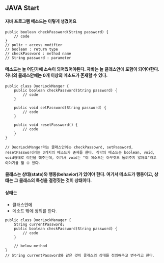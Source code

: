 ## JAVA Start

#### 자바 프로그램 메소드는 이렇게 생겼어요
```
public boolean checkPassword(String password) {
	// code
}
// pulic : access modifier
// boolean : return type
// checkPassword : method name
// String password : parameter
```
#### 메소드는 늘 어딘가에 소속이 되어있어야된다. 자바는 늘 클래스안에 포함이 되어야한다. 하나의 클래스안에는 0개 이상의 메소드가 존재할 수 있다.


```
public class DoorLockManger {
	public boolean checkPassword(String password) {
    	// code
    }
    
    public void setPassword(String password) {
    	// code
    }
    
    public void resetPassword() {
    	// code
    }
}

// DoorLockManger라는 클래스안에는 checkPassowrd, setPassword, resetPassword라는 3가지의 메소드가 존재를 한다. 각각의 메소드는 boolean, void, void형태로 리턴을 해주는데, 여기서 void는 "이 메소드는 아무것도 돌려주지 않아요"라고 이야기를 할 수 있다.

```

#### 클래스는 상태(state)와 행동(behavior)가 있어야 한다. 여기서 메소드가 행동이고, 상태는 그 클래스의 특성을 결정짓는 것이 상태이다.

#### 상태는
- 클래스안에
- 메소드 밖에 정의를 한다.

```
public class DoorLockManager {
	String currentPassword;
    public boolean checkPassword(String password) {
    	// code
    }
    
    // below method
}
// String currentPassword와 같은 것이 클래스의 상태를 정의해주고 변수라고 한다.
```


